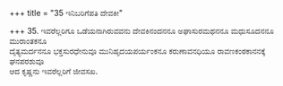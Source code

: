 +++
title = "35 ಇನಿಬರಿಗೆಪತಿ ದೇವಕೀ"

+++
35. ಇವರೆಲ್ಲರಿಗೂ ಒಡೆಯನಾಗಿರುವವನು ದೇವಕಿನಂದನನೂ ಅಘಾಸುರಮಥನನೂ ಮಧುಸೂದನನೂ ಮುರಾಂತಕನೂ   
ದೈತ್ಯಮರ್ದನನೂ ಭಕ್ತಸುರಧೇನುವೂ ಮುನಿಹೃದಯಪರ್ಯಂಕನೂ ಕರುಣಾವನಧಿಯೂ ರಾವಣಕಂಠಕಾನನಕ್ಕೆ ಘನಪರಶುವೂ   
ಆದ ಕೃಷ್ಣನು ಇವರೆಲ್ಲರಿಗೆ ಜೀವಸಖ.